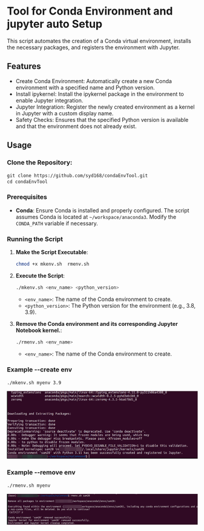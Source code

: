 # Tool for Conda Environment and  jupyter auto Setup

This script automates the creation of a Conda virtual environment, installs the necessary packages, and registers the environment with Jupyter.

## Features
- Create Conda Environment: Automatically create a new Conda environment with a specified name and Python version.
- Install ipykernel: Install the ipykernel package in the environment to enable Jupyter integration.
- Jupyter Integration: Register the newly created environment as a kernel in Jupyter with a custom display name.
- Safety Checks: Ensures that the specified Python version is available and that the environment does not already exist.


## Usage

### Clone the Repository:
```
git clone https://github.com/syd168/condaEnvTool.git
cd condaEnvTool
```
### Prerequisites

- **Conda**: Ensure Conda is installed and properly configured. The script assumes Conda is located at `~/workspace/anaconda3`. Modify the `CONDA_PATH` variable if necessary.

### Running the Script

1. **Make the Script Executable**:
    ```bash
    chmod +x mkenv.sh  rmenv.sh
    ```

2. **Execute the Script**:
    ```bash
    ./mkenv.sh <env_name> <python_version>
    ```
    - `<env_name>`: The name of the Conda environment to create.
    - `<python_version>`: The Python version for the environment (e.g., 3.8, 3.9).
3. **Remove the Conda environment and its corresponding Jupyter Notebook kernel.**:
    ```bash
    ./rmenv.sh <env_name> 
    ```
    - `<env_name>`: The name of the Conda environment to create.
### Example --create env

```bash
./mkenv.sh myenv 3.9
```
!["create env"](https://github.com/syd168/condaEnvTool/blob/main/create.png)

### Example --remove env

```bash
./rmenv.sh myenv
```
!["create env"](https://github.com/syd168/condaEnvTool/blob/main/remove.png)


